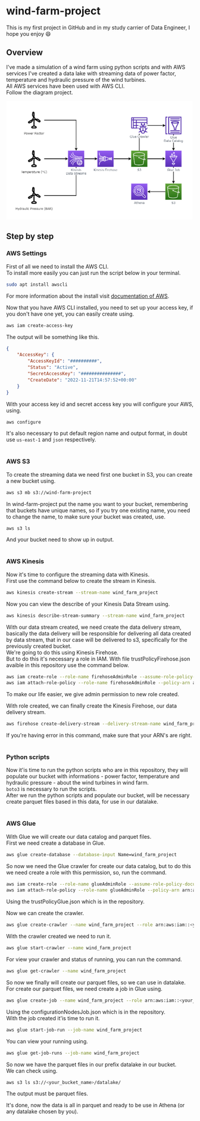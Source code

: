 # wind-farm-project
This is my first project in GitHub and in my study carrier of Data Engineer, I hope you enjoy 😄

## Overview

I've made a simulation of a wind farm using python scripts and with AWS services I've created a data lake with streaming data of power factor, temperature and hydraulic pressure of the wind turbines. <br>
All AWS services have been used with AWS CLI. <br>
Follow the diagram project.

<img width="500em" src="diagram/png_diagram.png">

## Step by step

### AWS Settings

First of all we need to install the AWS CLI. <br>
To install more easily you can just run the script below in your terminal.
~~~sh
sudo apt install awscli
~~~
For more information about the install visit [documentation of AWS](https://docs.aws.amazon.com/cli/latest/userguide/getting-started-install.html).

Now that you have AWS CLI installed, you need to set up your access key, if you don't have one yet, you can easily create using.
~~~sh
aws iam create-access-key
~~~
The output will be something like this.
~~~json
{
    "AccessKey": {
        "AccessKeyId": "##########",
        "Status": "Active",
        "SecretAccessKey": "###############",
        "CreateDate": "2022-11-21T14:57:52+00:00"
    }
}
~~~
With your access key id and secret access key you will configure your AWS, using.
~~~sh
aws configure
~~~
It's also necessary to put default region name and output format, in doubt use `us-east-1` and `json` respectively.
<br><br>

### AWS S3

To create the streaming data we need first one bucket in S3, you can create a new bucket using.
~~~sh
aws s3 mb s3://wind-farm-project
~~~
In wind-farm-project put the name you want to your bucket, remembering that buckets have unique names, so if you try one existing name, you need to change the name, to make sure your bucket was created, use.
~~~sh
aws s3 ls
~~~
And your bucket need to show up in output.
<br><br>

### AWS Kinesis

Now it's time to configure the streaming data with Kinesis. <br>
First use the command below to create the stream in Kinesis.
~~~sh
aws kinesis create-stream --stream-name wind_farm_project
~~~
Now you can view the describe of your Kinesis Data Stream using.
~~~sh
aws kinesis describe-stream-summary --stream-name wind_farm_project
~~~
With our data stream created, we need create the data delivery stream, basically the data delivery will be responsible for delivering all data created by data stream, that in our case will be delivered to s3, specifically for the previously created bucket. <br>
We're going to do this using Kinesis Firehose. <br>
But to do this it's necessary a role in IAM. With file trustPolicyFirehose.json avaible in this repository use the command below.
~~~sh
aws iam create-role --role-name firehoseAdminRole --assume-role-policy-document file://trustPolicyFirehose.json
aws iam attach-role-policy --role-name firehoseAdminRole --policy-arn arn:aws:iam::aws:policy/AdministratorAccess
~~~
To make our life easier, we give admin permission to new role created.

With role created, we can finally create the Kinesis Firehose, our data delivery stream.
~~~sh
aws firehose create-delivery-stream --delivery-stream-name wind_farm_project --delivery-stream-type KinesisStreamAsSource --kinesis-stream-source-configuration KinesisStreamARN=arn:aws:kinesis:<your_region_name>:<your_account_id>:stream/wind_farm_project,RoleARN=arn:aws:iam::<your_account_id>:role/firehoseAdminRole --s3-destination-configuration BucketARN=arn:aws:s3:::<your_bucket_name>,RoleARN=arn:aws:iam::<your_account_id>:role/firehoseAdminRole,BufferingHints={IntervalInSeconds=60}
~~~
If you're having error in this command, make sure that your ARN's are right.
<br><br>

### Python scripts

Now it'is time to run the python scripts who are in this repository, they will populate our bucket with informations - power factor, temperature and hydraulic pressure - about the wind turbines in wind farm. <br>
`boto3` is necessary to run the scripts. <br>
After we run the python scripts and populate our bucket, will be necessary create parquet files based in this data, for use in our datalake.
<br><br>

### AWS Glue

With Glue we will create our data catalog and parquet files. <br>
First we need create a database in Glue.
~~~sh
aws glue create-database --database-input Name=wind_farm_project
~~~
So now we need the Glue crawler for create our data catalog, but to do this we need create a role with this permission, so, run the command.
~~~sh
aws iam create-role --role-name glueAdminRole --assume-role-policy-document file://trustPolicyGlue.json
aws iam attach-role-policy --role-name glueAdminRole --policy-arn arn:aws:iam::aws:policy/AdministratorAccess
~~~
Using the trustPolicyGlue.json which is in the repository.

Now we can create the crawler.
~~~sh
aws glue create-crawler --name wind_farm_project --role arn:aws:iam::<your_account_id>:role/glueAdminRole --database-name wind_farm_project --targets S3Targets={Path=s3://<your_bucket_name>}
~~~
With the crawler created we need to run it.
~~~sh
aws glue start-crawler --name wind_farm_project
~~~
For view your crawler and status of running, you can run the command.
~~~sh
aws glue get-crawler --name wind_farm_project
~~~
So now we finally will create our parquet files, so we can use in datalake. <br>
For create our parquet files, we need create a job in Glue using.
~~~sh
aws glue create-job --name wind_farm_project --role arn:aws:iam::<your_account_id>:role/glueAdminRole --command Name=glueetl,ScriptLocation=s3://<your_bucket_name>/script/datalake,PythonVersion=3 --glue-version 3.0 --code-gen-configuration-nodes file://configurationNodesJob.json
~~~
Using the configurationNodesJob.json which is in the repository. <br>
With the job created it'is time to run it.
~~~sh
aws glue start-job-run --job-name wind_farm_project
~~~
You can view your running using.
~~~sh
aws glue get-job-runs --job-name wind_farm_project
~~~
So now we have the parquet files in our prefix datalake in our bucket. <br>
We can check using.
~~~sh
aws s3 ls s3://<your_bucket_name>/datalake/
~~~
The output must be parquet files.

It's done, now the data is all in parquet and ready to be use in Athena (or any datalake chosen by you).
<br><br>
